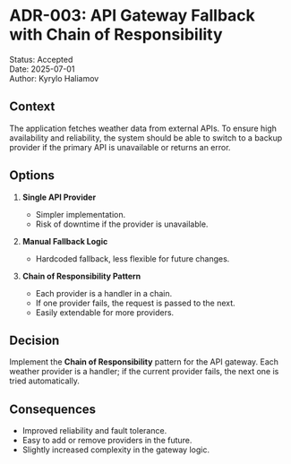 # ADR-003: API Gateway Fallback with Chain of Responsibility

Status: Accepted  
Date: 2025-07-01  
Author: Kyrylo Haliamov

## Context

The application fetches weather data from external APIs. To ensure high availability and reliability, the system should be able to switch to a backup provider if the primary API is unavailable or returns an error.

## Options

1. **Single API Provider**
   - Simpler implementation.
   - Risk of downtime if the provider is unavailable.

2. **Manual Fallback Logic**
   - Hardcoded fallback, less flexible for future changes.

3. **Chain of Responsibility Pattern**
   - Each provider is a handler in a chain.
   - If one provider fails, the request is passed to the next.
   - Easily extendable for more providers.

## Decision

Implement the **Chain of Responsibility** pattern for the API gateway. Each weather provider is a handler; if the current provider fails, the next one is tried automatically.

## Consequences

- Improved reliability and fault tolerance.
- Easy to add or remove providers in the future.
- Slightly increased complexity in the gateway logic.